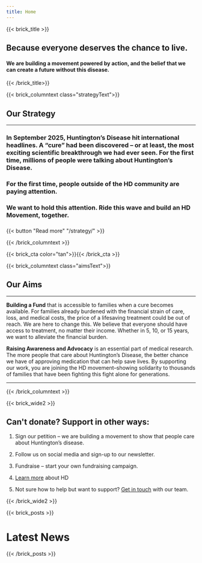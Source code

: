 ```yaml
---
title: Home
---
```

{{< brick_title >}}

## Because everyone deserves the chance to live.

#### We are building a movement powered by action, and the belief that we can create a future without this disease.


{{< /brick_title>}}


{{< brick_columntext class="strategyText">}}

## Our Strategy

---

### In September 2025, Huntington’s Disease hit international headlines. A “cure” had been discovered – or at least, the most exciting scientific breakthrough we had ever seen. For the first time, millions of people were talking about Huntington’s Disease. 

### For the first time, people outside of the HD community are paying attention. 

### We want to hold this attention. <b>Ride this wave</b> and <b>build an HD Movement, together.</b>

###

{{< button "Read more" "/strategy/" >}}

{{< /brick_columntext >}}

{{< brick_cta color="tan">}}{{< /brick_cta >}}

{{< brick_columntext class="aimsText">}}

## Our Aims
---
<b>Building a Fund</b> that is accessible to families when a cure becomes available. For families already burdened with the financial strain of care, loss, and medical costs, the price of a lifesaving treatment could be out of reach. We are here to change this. We believe that everyone should have access to treatment, no matter their income. Whether in 5, 10, or 15 years, we want to alleviate the financial burden.

<b>Raising Awareness and Advocacy</b> is an essential part of medical research. The more people that care about Huntington’s Disease, the better chance we have of approving medication that can help save lives. By supporting our work, you are joining the HD movement–showing solidarity to thousands of families that have been fighting this fight alone for generations. 

---

{{< /brick_columntext >}}

{{< brick_wide2 >}}

## Can't donate? Support in other ways:

1. Sign our petition – we are building a movement to show that people care about Huntington’s disease. 

2. Follow us on social media and sign-up to our newsletter.

3. Fundraise – start your own fundraising campaign.

4. [Learn more](https://en.hdbuzz.net/012/) about HD

5. Not sure how to help but want to support? [Get in touch](/contact/) with our team.

{{< /brick_wide2 >}}

{{< brick_posts >}}

# Latest News

{{< /brick_posts >}}
